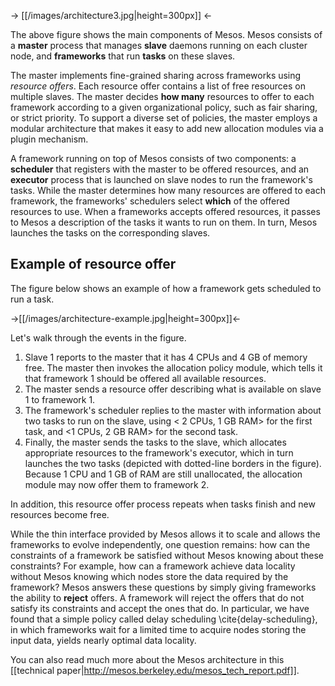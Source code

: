 -> [[/images/architecture3.jpg|height=300px]] <-

The above figure shows the main components of Mesos.  Mesos consists of a <b>master</b> process that manages <b>slave</b> daemons running on each cluster node, and <b>frameworks</b> that run <b>tasks</b> on these slaves. 

The master implements fine-grained sharing across frameworks using <i>resource offers</i>. Each resource offer contains a list of free resources on multiple slaves.  The master decides <b>how many</b> resources to offer to each framework according to a given organizational policy, such as fair sharing, or strict priority. To support a diverse set of policies, the master employs a modular architecture that makes it easy to add new allocation modules via a plugin mechanism.

A framework running on top of Mesos consists of two components: a <b>scheduler</b> that registers with the master to be offered resources, and an <b>executor</b> process that is launched on slave nodes to run the framework's tasks. While the master determines how many resources are offered to each framework, the frameworks' schedulers select <b>which</b> of the offered resources to use. When a frameworks accepts offered resources, it passes to Mesos a description of the tasks it wants to run on them. In turn, Mesos launches the tasks on the corresponding slaves.

## Example of resource offer 

The figure below shows an example of how a framework gets scheduled to run a task.

->[[/images/architecture-example.jpg|height=300px]]<-

Let's walk through the events in the figure.

1. Slave 1 reports to the master that it has 4 CPUs and 4 GB of memory free. The master then invokes the allocation policy module, which tells it that framework 1 should be offered all available resources.
1. The master sends a resource offer describing what is available on slave 1 to framework 1.  
1. The framework's scheduler replies to the master with information about two tasks to run on the slave, using < 2 CPUs, 1 GB RAM> for the first task, and <1 CPUs, 2 GB RAM> for the second task. 
1. Finally, the master sends the tasks to the slave, which allocates appropriate resources to the framework's executor, which in turn launches the two tasks (depicted with dotted-line borders in the figure). Because 1 CPU and 1 GB of RAM are still unallocated, the allocation module may now offer them to framework 2.

In addition, this resource offer process repeats when tasks finish and new resources become free.

While the thin interface provided by Mesos allows it to scale and allows the frameworks to evolve independently, one question remains: how can the constraints of a framework be satisfied without Mesos knowing about these constraints? For example, how can a framework achieve data locality without Mesos knowing which nodes store the data required by the framework? Mesos answers these questions by simply giving frameworks the ability to <b>reject</b> offers. A framework will reject the offers that do not satisfy its constraints and accept the ones that do.  In particular, we have found that a simple policy called delay scheduling \cite{delay-scheduling}, in which frameworks wait for a limited time to acquire nodes storing the input data, yields nearly optimal data locality.

You can also read much more about the Mesos architecture in this [[technical paper|http://mesos.berkeley.edu/mesos_tech_report.pdf]].
